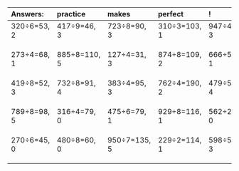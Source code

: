 | Answers: | practice | makes | perfect | ! |
| :--- | :--- | :--- | :--- | :--- |
| 320÷6=53, 2 | 417÷9=46, 3 | 723÷8=90, 3 | 310÷3=103, 1 | 947÷4=236, 3 | 
|   |   |   |   |   | 
|   |   |   |   |   | 
|   |   |   |   |   | 
| 273÷4=68, 1 | 885÷8=110, 5 | 127÷4=31, 3 | 874÷8=109, 2 | 666÷5=133, 1 | 
|   |   |   |   |   | 
|   |   |   |   |   | 
|   |   |   |   |   | 
| 419÷8=52, 3 | 732÷8=91, 4 | 383÷4=95, 3 | 762÷4=190, 2 | 479÷5=95, 4 | 
|   |   |   |   |   | 
|   |   |   |   |   | 
|   |   |   |   |   | 
| 789÷8=98, 5 | 316÷4=79, 0 | 475÷6=79, 1 | 929÷8=116, 1 | 562÷2=281, 0 | 
|   |   |   |   |   | 
|   |   |   |   |   | 
|   |   |   |   |   | 
| 270÷6=45, 0 | 480÷8=60, 0 | 950÷7=135, 5 | 229÷2=114, 1 | 598÷5=119, 3 | 
|   |   |   |   |   | 
|   |   |   |   |   | 
|   |   |   |   |   | 
